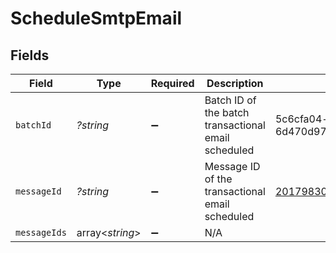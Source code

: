# ScheduleSmtpEmail


## Fields

| Field                                               | Type                                                | Required                                            | Description                                         | Example                                             |
| --------------------------------------------------- | --------------------------------------------------- | --------------------------------------------------- | --------------------------------------------------- | --------------------------------------------------- |
| `batchId`                                           | *?string*                                           | :heavy_minus_sign:                                  | Batch ID of the batch transactional email scheduled | 5c6cfa04-eed9-42c2-8b5c-6d470d978e9d                |
| `messageId`                                         | *?string*                                           | :heavy_minus_sign:                                  | Message ID of the transactional email scheduled     | <201798300811.5787683@relay.domain.com>             |
| `messageIds`                                        | array<*string*>                                     | :heavy_minus_sign:                                  | N/A                                                 |                                                     |